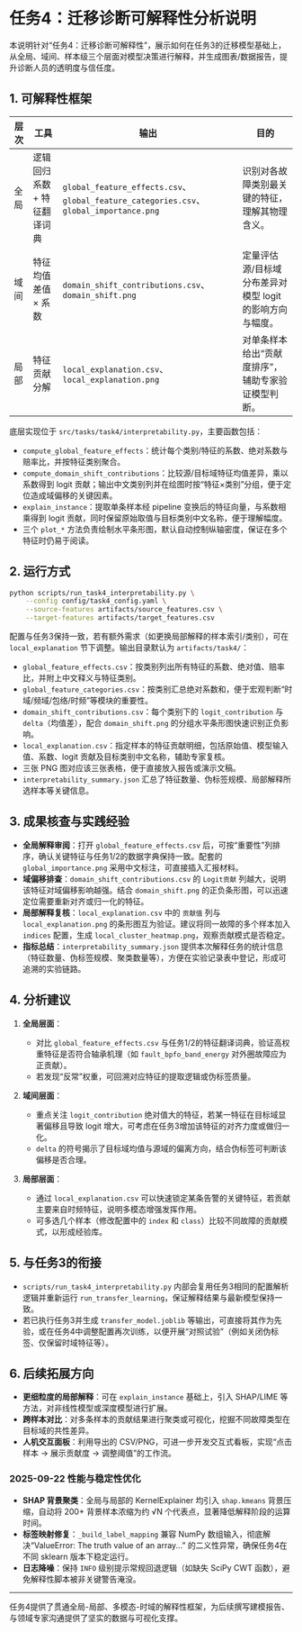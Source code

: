 # 任务4：迁移诊断可解释性分析说明

本说明针对“任务4：迁移诊断可解释性”，展示如何在任务3的迁移模型基础上，从全局、域间、样本级三个层面对模型决策进行解释，并生成图表/数据报告，提升诊断人员的透明度与信任度。

## 1. 可解释性框架

| 层次 | 工具 | 输出 | 目的 |
| --- | --- | --- | --- |
| 全局 | 逻辑回归系数 + 特征翻译词典 | `global_feature_effects.csv`、`global_feature_categories.csv`、`global_importance.png` | 识别对各故障类别最关键的特征，理解其物理含义。 |
| 域间 | 特征均值差值 × 系数 | `domain_shift_contributions.csv`、`domain_shift.png` | 定量评估源/目标域分布差异对模型 logit 的影响方向与幅度。 |
| 局部 | 特征贡献分解 | `local_explanation.csv`、`local_explanation.png` | 对单条样本给出“贡献度排序”，辅助专家验证模型判断。 |

底层实现位于 `src/tasks/task4/interpretability.py`，主要函数包括：

- `compute_global_feature_effects`：统计每个类别/特征的系数、绝对系数与赔率比，并按特征类别聚合。
- `compute_domain_shift_contributions`：比较源/目标域特征均值差异，乘以系数得到 logit 贡献；输出中文类别列并在绘图时按“特征×类别”分组，便于定位造成域偏移的关键因素。
- `explain_instance`：提取单条样本经 pipeline 变换后的特征向量，与系数相乘得到 logit 贡献，同时保留原始取值与目标类别中文名称，便于理解幅度。
- 三个 `plot_*` 方法负责绘制水平条形图，默认自动控制纵轴密度，保证在多个特征时仍易于阅读。

## 2. 运行方式

```bash
python scripts/run_task4_interpretability.py \
    --config config/task4_config.yaml \
    --source-features artifacts/source_features.csv \
    --target-features artifacts/target_features.csv
```

配置与任务3保持一致，若有额外需求（如更换局部解释的样本索引/类别），可在 `local_explanation` 节下调整。输出目录默认为 `artifacts/task4/`：

- `global_feature_effects.csv`：按类别列出所有特征的系数、绝对值、赔率比，并附上中文释义与特征类别。
- `global_feature_categories.csv`：按类别汇总绝对系数和，便于宏观判断“时域/频域/包络/时频”等模块的重要性。
- `domain_shift_contributions.csv`：每个类别下的 `logit_contribution` 与 `delta`（均值差），配合 `domain_shift.png` 的分组水平条形图快速识别正负影响。
- `local_explanation.csv`：指定样本的特征贡献明细，包括原始值、模型输入值、系数、logit 贡献及目标类别中文名称，辅助专家复核。
- 三张 PNG 图对应该三张表格，便于直接放入报告或演示文稿。
- `interpretability_summary.json` 汇总了特征数量、伪标签规模、局部解释所选样本等关键信息。

## 3. 成果核查与实践经验

- **全局解释审阅**：打开 `global_feature_effects.csv` 后，可按“重要性”列排序，确认关键特征与任务1/2的数据字典保持一致。配套的 `global_importance.png` 采用中文标注，可直接插入汇报材料。
- **域偏移排查**：`domain_shift_contributions.csv` 的 `Logit贡献` 列越大，说明该特征对域偏移影响越强。结合 `domain_shift.png` 的正负条形图，可以迅速定位需要重新对齐或归一化的特征。
- **局部解释复核**：`local_explanation.csv` 中的 `贡献值` 列与 `local_explanation.png` 的条形图互为验证。建议将同一故障的多个样本加入 `indices` 配置，生成 `local_cluster_heatmap.png`，观察贡献模式是否稳定。
- **指标总结**：`interpretability_summary.json` 提供本次解释任务的统计信息（特征数量、伪标签规模、聚类数量等），方便在实验记录表中登记，形成可追溯的实验链路。

## 4. 分析建议

1. **全局层面**：
   - 对比 `global_feature_effects.csv` 与任务1/2的特征翻译词典，验证高权重特征是否符合轴承机理（如 `fault_bpfo_band_energy` 对外圈故障应为正贡献）。
   - 若发现“反常”权重，可回溯对应特征的提取逻辑或伪标签质量。

2. **域间层面**：
   - 重点关注 `logit_contribution` 绝对值大的特征，若某一特征在目标域显著偏移且导致 logit 增大，可考虑在任务3增加该特征的对齐力度或做归一化。
   - `delta` 的符号揭示了目标域均值与源域的偏离方向，结合伪标签可判断该偏移是否合理。

3. **局部层面**：
   - 通过 `local_explanation.csv` 可以快速锁定某条告警的关键特征，若贡献主要来自时频特征，说明多模态增强发挥作用。
   - 可多选几个样本（修改配置中的 `index` 和 `class`）比较不同故障的贡献模式，以形成经验库。

## 5. 与任务3的衔接

- `scripts/run_task4_interpretability.py` 内部会复用任务3相同的配置解析逻辑并重新运行 `run_transfer_learning`，保证解释结果与最新模型保持一致。
- 若已执行任务3并生成 `transfer_model.joblib` 等输出，可直接将其作为先验，或在任务4中调整配置再次训练，以便开展“对照试验”（例如关闭伪标签、仅保留时域特征等）。

## 6. 后续拓展方向

- **更细粒度的局部解释**：可在 `explain_instance` 基础上，引入 SHAP/LIME 等方法，对非线性模型或深度模型进行扩展。
- **跨样本对比**：对多条样本的贡献结果进行聚类或可视化，挖掘不同故障类型在目标域的共性差异。
- **人机交互面板**：利用导出的 CSV/PNG，可进一步开发交互式看板，实现“点击样本 → 展示贡献度 → 调整阈值”的工作流。

### 2025-09-22 性能与稳定性优化

- **SHAP 背景聚类**：全局与局部的 KernelExplainer 均引入 `shap.kmeans` 背景压缩，自动将 200+ 背景样本浓缩为约 √N 个代表点，显著降低解释阶段的运算时间。
- **标签映射修复**：`_build_label_mapping` 兼容 NumPy 数组输入，彻底解决“ValueError: The truth value of an array...” 的二义性异常，确保任务4在不同 sklearn 版本下稳定运行。
- **日志降噪**：保持 `INFO` 级别提示常规回退逻辑（如缺失 SciPy CWT 函数），避免解释性脚本被非关键警告淹没。

---

任务4提供了贯通全局-局部、多模态-时域的解释性框架，为后续撰写建模报告、与领域专家沟通提供了坚实的数据与可视化支撑。
